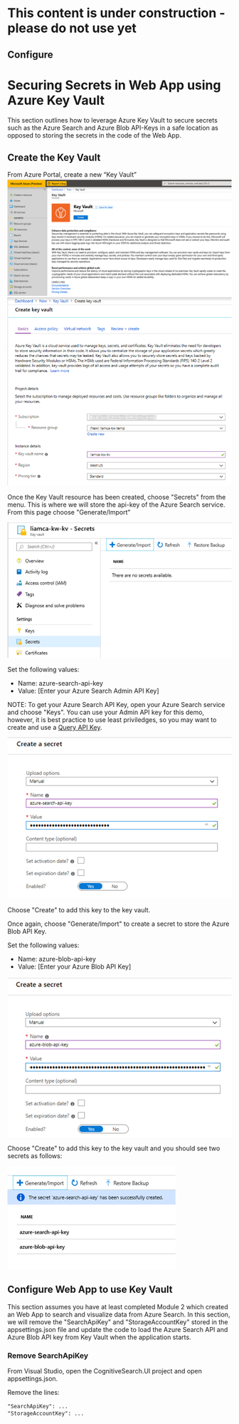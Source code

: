 # This content is under construction - please do not use yet
## Configure 
# Securing Secrets in Web App using Azure Key Vault

This section outlines how to leverage Azure Key Vault to secure secrets such as the Azure Search and Azure Blob API-Keys in a safe location as opposed to storing the secrets in the code of the Web App.

## Create the Key Vault
From Azure Portal, create a new “Key Vault”
![](/images/create-kv-1.png)
![](/images/create-kv-2.png)

Once the Key Vault resource has been created, choose "Secrets" from the menu.  This is where we will store the api-key of the Azure Search service.  From this page choose "Generate/Import"

![](/images/kv-create-secret.png)

Set the following values:
* Name: azure-search-api-key
* Value: [Enter your Azure Search Admin API Key]

NOTE: To get your Azure Search API Key, open your Azure Search service and choose "Keys".  You can use your Admin API key for this demo, however, it is best practice to use least priviledges, so you may want to create and use a [Query API Key](https://docs.microsoft.com/en-us/azure/search/search-security-api-keys).

![](/images/kv-set-secret.png)

Choose "Create" to add this key to the key vault.

Once again, choose "Generate/Import" to create a secret to store the Azure Blob API Key.  

Set the following values:
* Name: azure-blob-api-key
* Value: [Enter your Azure Blob API Key]

![](/images/kv-set-secret-blob.png)

Choose "Create" to add this key to the key vault and you should see two secrets as follows:

![](/images/kv-view-list.png)

## Configure Web App to use Key Vault

This section assumes you have at least completed Module 2 which created an Web App to search and visualize data from Azure Search.  In this section, we will remove the "SearchApiKey" and "StorageAccountKey" stored in the appsettings.json file and update the code to load the Azure Search API and Azure Blob API key from Key Vault when the application starts.

### Remove SearchApiKey

From Visual Studio, open the CognitiveSearch.UI project and open appsettings.json.

Remove the lines:
```
"SearchApiKey": ...
"StorageAccountKey": ...
```

